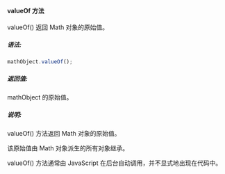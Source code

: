 #### valueOf 方法

  valueOf() 返回 Math 对象的原始值。

##### 语法:

  ```javascript
  mathObject.valueOf();
  ```

##### 返回值:

  mathObject 的原始值。

##### 说明:

  valueOf() 方法返回 Math 对象的原始值。

  该原始值由 Math 对象派生的所有对象继承。

  valueOf() 方法通常由 JavaScript 在后台自动调用，并不显式地出现在代码中。
